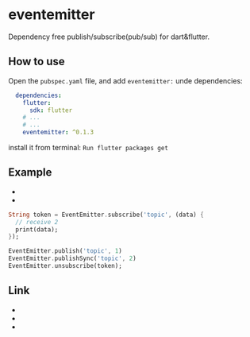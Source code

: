 # eventemitter

Dependency free publish/subscribe(pub/sub) for dart&flutter.

## How to use

Open the `pubspec.yaml` file, and add `eventemitter:` unde dependencies:
``` yaml
  dependencies:
    flutter:
      sdk: flutter
    # ...
    # ...
    eventemitter: ^0.1.3
```    
install it from terminal: `Run flutter packages get`

## Example
- [](./example/main.dart)
- [](./test/eventemitter_test.dart)

``` dart
String token = EventEmitter.subscribe('topic', (data) {
  // receive 2
  print(data);
});

EventEmitter.publish('topic', 1)
EventEmitter.publishSync('topic', 2)
EventEmitter.unsubscribe(token);

```

## Link
- [](https://github.com/mroderick/PubSubJS)
- [](https://gist.github.com/juliangruber/3160726)
- [](https://github.com/primus/eventemitter3)

